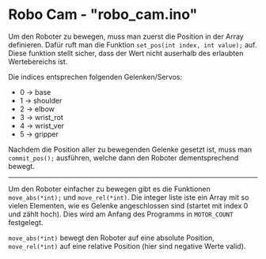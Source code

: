 # Robo Cam - "robo_cam.ino"

Um den Roboter zu bewegen, muss man zuerst die Position in der Array definieren. Dafür ruft man die Funktion `set_pos(int index, int value);` auf. Diese funktion stellt sicher, dass der Wert nicht auserhalb des 
erlaubten Wertebereichs ist.

Die indices entsprechen folgenden Gelenken/Servos:

 - 0 -> base
 - 1 -> shoulder
 - 2 -> elbow
 - 3 -> wrist_rot
 - 4 -> wrist_ver
 - 5 -> gripper

Nachdem die Position aller zu bewegenden Gelenke gesetzt ist, muss man `commit_pos();` ausführen, welche dann den Roboter dementsprechend bewegt.

---

Um den Roboter einfacher zu bewegen gibt es die Funktionen `move_abs(*int);` und `move_rel(*int)`. Die integer liste iste ein Array mit so vielen Elementen, wie es Gelenke angeschlossen sind (startet mit index 0 und zählt hoch).
Dies wird am Anfang des Programms in `MOTOR_COUNT` festgelegt.

`move_abs(*int)` bewegt den Roboter auf eine absolute Position, `move_rel(*int)` auf eine relative Position (hier sind negative Werte valid).
